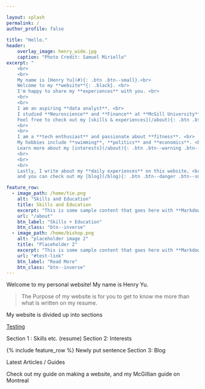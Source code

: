 ```yaml
---

layout: splash
permalink: /
author_profile: false
    
title: "Hello."
header:
    overlay_image: henry_wide.jpg
    caption: "Photo Credit: Samuel Miriello"
excerpt: "
    <br>
    <br>
    My name is [Henry Yu](#){: .btn .btn--small}.<br>
    Welcome to my **website**{: .black}. <br>
    I'm happy to share my **experiences** with you. <br>
    <br> 
    <br>
    I am an aspiring **data analyst**. <br>
    I studied **Neuroscience** and **Finance** at **McGill University**{: #red .red}<br>
    Feel free to check out my [skills & experiences](/about){: .btn .btn--success .btn--small}<br>
    <br>
    <br>
    I am a **tech enthusiast** and passionate about **fitness**. <br>
    My hobbies include **swimming**, **politics** and **economics**. <br> 
    Learn more about my [interests](/about){: .btn .btn--warning .btn--small}<br>
    <br>
    <br>
    <br>
    Lastly, I write about my **daily experiences** on this website, <br>
    and you can check out my [blog](/blog){: .btn .btn--danger .btn--small}<br>"

feature_row:
  - image_path: /home/tie.png
    alt: "Skills and Education"
    title: Skills and Education
    excerpt: "This is some sample content that goes here with **Markdown** formatting."
    url: "/about"
    btn_label: "Skills + Education" 
    btn_class: "btn--inverse"
  - image_path: /home/bishop.png
    alt: "placeholder image 2"
    title: "Placeholder 2"
    excerpt: "This is some sample content that goes here with **Markdown** formatting."
    url: "#test-link"
    btn_label: "Read More"
    btn_class: "btn--inverse"
---
```


Welcome to my personal website! My name is Henry Yu.

> The Purpose of my website is for you to get to know me more than what is written on my resume. 

My website is divided up into sections 

[Testing](http://www.google.ca)

Section 1 : Skills etc. (resume)
Section 2: Interests 

{% include feature_row %}
Newly put sentence
Section 3: Blog 

Latest Articles / Guides 

Check out my guide on making a website, and my McGillian guide on Montreal